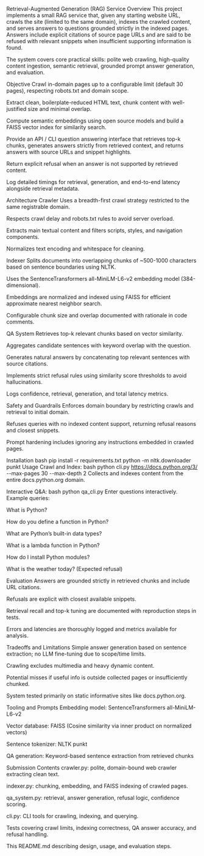 Retrieval-Augmented Generation (RAG) Service
Overview
This project implements a small RAG service that, given any starting website URL, crawls the site (limited to the same domain), indexes the crawled content, and serves answers to questions grounded strictly in the indexed pages. Answers include explicit citations of source page URLs and are said to be refused with relevant snippets when insufficient supporting information is found.

The system covers core practical skills: polite web crawling, high-quality content ingestion, semantic retrieval, grounded prompt answer generation, and evaluation.

Objective
Crawl in-domain pages up to a configurable limit (default 30 pages), respecting robots.txt and domain scope.

Extract clean, boilerplate-reduced HTML text, chunk content with well-justified size and minimal overlap.

Compute semantic embeddings using open source models and build a FAISS vector index for similarity search.

Provide an API / CLI question answering interface that retrieves top-k chunks, generates answers strictly from retrieved context, and returns answers with source URLs and snippet highlights.

Return explicit refusal when an answer is not supported by retrieved content.

Log detailed timings for retrieval, generation, and end-to-end latency alongside retrieval metadata.

Architecture
Crawler
Uses a breadth-first crawl strategy restricted to the same registrable domain.

Respects crawl delay and robots.txt rules to avoid server overload.

Extracts main textual content and filters scripts, styles, and navigation components.

Normalizes text encoding and whitespace for cleaning.

Indexer
Splits documents into overlapping chunks of ~500-1000 characters based on sentence boundaries using NLTK.

Uses the SentenceTransformers all-MiniLM-L6-v2 embedding model (384-dimensional).

Embeddings are normalized and indexed using FAISS for efficient approximate nearest neighbor search.

Configurable chunk size and overlap documented with rationale in code comments.

QA System
Retrieves top-k relevant chunks based on vector similarity.

Aggregates candidate sentences with keyword overlap with the question.

Generates natural answers by concatenating top relevant sentences with source citations.

Implements strict refusal rules using similarity score thresholds to avoid hallucinations.

Logs confidence, retrieval, generation, and total latency metrics.

Safety and Guardrails
Enforces domain boundary by restricting crawls and retrieval to initial domain.

Refuses queries with no indexed content support, returning refusal reasons and closest snippets.

Prompt hardening includes ignoring any instructions embedded in crawled pages.

Installation
bash
pip install -r requirements.txt
python -m nltk.downloader punkt
Usage
Crawl and Index:
bash
python cli.py https://docs.python.org/3/ --max-pages 30 --max-depth 2
Collects and indexes content from the entire docs.python.org domain.

Interactive Q&A:
bash
python qa_cli.py
Enter questions interactively. Example queries:

What is Python?

How do you define a function in Python?

What are Python’s built-in data types?

What is a lambda function in Python?

How do I install Python modules?

What is the weather today? (Expected refusal)

Evaluation
Answers are grounded strictly in retrieved chunks and include URL citations.

Refusals are explicit with closest available snippets.

Retrieval recall and top-k tuning are documented with reproduction steps in tests.

Errors and latencies are thoroughly logged and metrics available for analysis.

Tradeoffs and Limitations
Simple answer generation based on sentence extraction; no LLM fine-tuning due to scope/time limits.

Crawling excludes multimedia and heavy dynamic content.

Potential misses if useful info is outside collected pages or insufficiently chunked.

System tested primarily on static informative sites like docs.python.org.

Tooling and Prompts
Embedding model: SentenceTransformers all-MiniLM-L6-v2

Vector database: FAISS (Cosine similarity via inner product on normalized vectors)

Sentence tokenizer: NLTK punkt

QA generation: Keyword-based sentence extraction from retrieved chunks

Submission Contents
crawler.py: polite, domain-bound web crawler extracting clean text.

indexer.py: chunking, embedding, and FAISS indexing of crawled pages.

qa_system.py: retrieval, answer generation, refusal logic, confidence scoring.

cli.py: CLI tools for crawling, indexing, and querying.

Tests covering crawl limits, indexing correctness, QA answer accuracy, and refusal handling.

This README.md describing design, usage, and evaluation steps.
